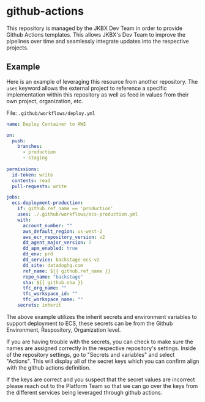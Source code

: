 # github-actions

This repository is managed by the JKBX Dev Team in order to provide Github Actions templates. This allows JKBX's Dev Team to improve the pipelines over time and seamlessly integrate updates into the respective projects.

## Example

Here is an example of leveraging this resource from another repository. The `uses` keyword allows the external project to reference a specific implementation within this repository as well as feed in values from their own project, organization, etc. 

File: `.github/workflows/deploy.yml`
```yaml
name: Deploy Container to AWS

on:
  push:
    branches:
      - production
      - staging
  
permissions:
  id-token: write
  contents: read
  pull-requests: write

jobs:
  ecs-deployment-production:
    if: github.ref_name == 'production'
    uses: ./.github/workflows/ecs-production.yml
    with:
      account_number: ""
      aws_default_region: us-west-2
      aws_ecr_repository_version: v2
      dd_agent_major_version: 7
      dd_apm_enabled: true
      dd_env: prd
      dd_service: backstage-ecs-v2
      dd_site: datadoghq.com
      ref_name: ${{ github.ref_name }}
      repo_name: "backstage"
      sha: ${{ github.sha }}
      tfc_org_name: ""
      tfc_workspace_id: ""
      tfc_workspace_name: ""
    secrets: inherit
```

The above example utilizes the inherit secrets and environment variables to support deployment to ECS, these secrets can be from the Github Environment, Respository, Organization level.

If you are having trouble with the secrets, you can check to make sure the names are assigned correctly in the respective repository's settings. Inside of the repository settings, go to "Secrets and variables" and select "Actions". This will display all of the secret keys which you can confirm align with the github actions definition. 

If the keys are correct and you suspect that the secret values are incorrect please reach out to the Platform Team so that we can go over the keys from the different  services being leveraged through github actions.
